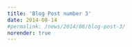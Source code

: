 ```yaml
---
title: 'Blog Post number 3'
date: 2014-08-14
#permalink: /news/2014/08/blog-post-3/
norender: true
---
```

